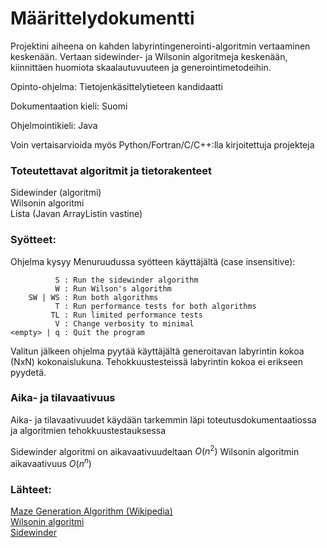 # Määrittelydokumentti

Projektini aiheena on kahden labyrintingenerointi-algoritmin vertaaminen keskenään.
Vertaan sidewinder- ja Wilsonin algoritmeja keskenään, kiinnittäen huomiota skaalautuvuuteen ja generointimetodeihin.

Opinto-ohjelma: Tietojenkäsittelytieteen kandidaatti

Dokumentaation kieli: Suomi

Ohjelmointikieli: Java

Voin vertaisarvioida myös Python/Fortran/C/C++:lla kirjoitettuja projekteja

### Toteutettavat algoritmit ja tietorakenteet

Sidewinder (algoritmi)  
Wilsonin algoritmi  
Lista (Javan ArrayListin vastine)  


### Syötteet: 

Ohjelma kysyy Menuruudussa syötteen käyttäjältä (case insensitive):


              S : Run the sidewinder algorithm
              W : Run Wilson's algorithm
        SW | WS : Run both algorithms
              T : Run performance tests for both algorithms
             TL : Run limited performance tests    
              V : Change verbosity to minimal
    <empty> | q : Quit the program


Valitun jälkeen ohjelma pyytää käyttäjältä generoitavan labyrintin kokoa (NxN) kokonaislukuna. 
Tehokkuustesteissä labyrintin kokoa ei erikseen pyydetä.


### Aika- ja tilavaativuus

Aika- ja tilavaativuudet käydään tarkemmin läpi toteutusdokumentaatiossa ja algoritmien tehokkuustestauksessa  

Sidewinder algoritmi on aikavaativuudeltaan $O(n^2)$
Wilsonin algoritmin aikavaativuus $O(n^n)$

### Lähteet:

[Maze Generation Algorithm (Wikipedia)](https://en.wikipedia.org/wiki/Maze_generation_algorithm)  
[Wilsonin algoritmi](https://weblog.jamisbuck.org/2011/1/20/maze-generation-wilson-s-algorithm)  
[Sidewinder](https://weblog.jamisbuck.org/2011/2/3/maze-generation-sidewinder-algorithm.html)  

